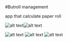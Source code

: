 #Butroll management

app that calculate paper roll

![alt text](https://github.com/foxrider1998/ButrollManagement/blob/master/images1.jpg?raw=true)![alt text](https://github.com/foxrider1998/ButrollManagement/blob/master/images2.jpg?raw=true)

![alt text](https://github.com/foxrider1998/ButrollManagement/blob/master/images3.jpg?raw=true)
![alt text](https://github.com/foxrider1998/ButrollManagement/blob/master/images4.jpg?raw=true)
![alt text](https://github.com/foxrider1998/ButrollManagement/blob/master/images5.jpg?raw=true)

